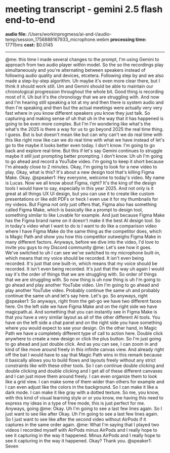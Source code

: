 # meeting transcript - gemini 2.5 flash end-to-end

**audio file:** /Users/workinprogmess/ai-and-i/audio-temp/session_1756888167933_microphone.webm
**processing time:** 17715ms
**cost:** $0.0145

---

@me: this time I made several changes to the prompt, I'm using Gemini to approach from two audio player within model. So the so the recordings play simultaneously and you're alternating between speakers instead of following audio quality and devices, etcetera. Following step by and we also made a step-by-step algorithm. Uh maybe it's even more clear there, but I think it should work still. Um and Gemini should be able to maintain our chronological progression throughout the whole bit. Good thing is recording most of it. Uh but it's the chronology that we are struggling with. And now and I'm hearing still speaking a lot at my and then there is system audio and then I'm speaking and then but the actual meetings were actually very very fast where in you know different speakers you know they just talk. So capturing and making sense of uh that uh in the way that it has happened is going to be even more complex. But I'm I'm wondering like what's the what's the 2025 is there a way for us to go beyond 2025 the real time thing. I guess. But is but doesn't mean like but can why can't we do real time with this like right now like can we do real time with what we have instead of let's go to the maybe it looks better even today. I don't know. I'm going to go back and explore real time. But this if let's say Gemini continues to struggle maybe it still just prompting better prompting. I don't know. Uh uh I'm going to go ahead and record a YouTube video. I'm going to keep it short because I'm already close to 2 minutes. Okay, I'm going to look for a new video to play. Okay, what is this? It's about a new design tool that's killing Figma Make. Okay.  @speaker1: Hey everyone, welcome to today's video. My name is Lucas. Now we all know about Figma, right? It's the king of the design tools I would have to say, especially in this year 2025. And not only is it great at all things UX UI design, but you can use it to create like custom presentations or like edit PDFs or heck I even use it for my thumbnails for my videos. But Figma not only just offers that, Figma also has something called Figma Make, which is basically like a prompt to design tool, something similar to like Lovable for example. And just because Figma Make has the Figma brand name on it doesn't make it the best AI design tool. So in today's video what I want to do is I want to do like a comparison video where I have Figma Make do the same thing as the competitor does, which is Magic Path and show you how this competitor outweighs Figma Make in many different factors. Anyways, before we dive into the video, I'd love to invite you guys to my Discord community @me: Let's see how it goes. We've switched to uh I can see we've switched to my microphone built-in, which means that my voice should be recorded. It isn't even being recorded. It's just that one built-in, which means that my voice should be recorded. It isn't even being recorded. It's just that the way uh again I would say it's the order of things that we are struggling with. So order of things that we are struggling with. So now thing is uh now thing is uh I'm going to go ahead and play another YouTube video. Um I'm going to go ahead and play another YouTube video. Probably continue the same uh and probably continue the same uh and let's say here. Let's go. So anyways, right @speaker1: So anyways, right from the get-go we have two different faces here. On the left side we have Figma Make and on the right side we have magicpath.ai. And something that you can instantly see in Figma Make is that you have a very similar layout as all of the other different AI tools. You have on the left side a chat panel and on the right side you have something where you would expect to see your design. On the other hand, in Magic Path we have a completely different type of call to action here. Double click anywhere to create a new design or click the plus button. So I'm just going to go ahead and just double click. And as you can see, I can zoom in and kind of like move around freely in this infinite canvas view. And already right off the bat I would have to say that Magic Path wins in this remark because it basically allows you to build flows and layouts freely without any strict constraints like with these other tools. So I can continue double clicking and double clicking and double clicking and I get all of these different canvases and I can just move them around freely. I can even organize them to look like a grid view. I can make some of them wider than others for example and I can even adjust like the colors in the background. So I can make it like a dark mode. I can make it like gray with a dotted texture. So me, you know, with this kind of visual learning style or or you know, me having this need to express my ideas in a type of free mode, this is just perfect for me. Anyways, going @me: Okay. Uh I'm going to see a last few lines again. So I just want to see like after Okay. Uh I'm going to see a last few lines again. So I just want to see like after the second video without AirPods if it captures in the same order again.  @me: What I'm saying that I played two videos I recorded myself with AirPods minus AirPods and I really hope to see it capturing in the way it happened. Minus AirPods and I really hope to see it capturing in the way it happened. Okay? Thank you.  @speaker1: Seven